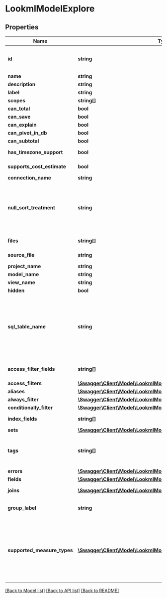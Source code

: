 # LookmlModelExplore

## Properties
Name | Type | Description | Notes
------------ | ------------- | ------------- | -------------
**id** | **string** | Fully qualified explore name (model name plus explore name) | [optional] 
**name** | **string** | Explore name | [optional] 
**description** | **string** | Description | [optional] 
**label** | **string** | Label | [optional] 
**scopes** | **string[]** | Scopes | [optional] 
**can_total** | **bool** | Can Total | [optional] 
**can_save** | **bool** | Can Save | [optional] 
**can_explain** | **bool** | Can Explain | [optional] 
**can_pivot_in_db** | **bool** | Can pivot in the DB | [optional] 
**can_subtotal** | **bool** | Can use subtotals | [optional] 
**has_timezone_support** | **bool** | Has timezone support | [optional] 
**supports_cost_estimate** | **bool** | Cost estimates supported | [optional] 
**connection_name** | **string** | Connection name | [optional] 
**null_sort_treatment** | **string** | How nulls are sorted, possible values are \&quot;low\&quot;, \&quot;high\&quot;, \&quot;first\&quot; and \&quot;last\&quot; | [optional] 
**files** | **string[]** | List of model source files | [optional] 
**source_file** | **string** | Primary source_file file | [optional] 
**project_name** | **string** | Name of project | [optional] 
**model_name** | **string** | Name of model | [optional] 
**view_name** | **string** | Name of view | [optional] 
**hidden** | **bool** | Is hidden | [optional] 
**sql_table_name** | **string** | A sql_table_name expression that defines what sql table the view/explore maps onto. Example: \&quot;prod_orders2 AS orders\&quot; in a view named orders. | [optional] 
**access_filter_fields** | **string[]** | (DEPRECATED) Array of access filter field names | [optional] 
**access_filters** | [**\Swagger\Client\Model\LookmlModelExploreAccessFilter[]**](LookmlModelExploreAccessFilter.md) | Access filters | [optional] 
**aliases** | [**\Swagger\Client\Model\LookmlModelExploreAlias[]**](LookmlModelExploreAlias.md) | Aliases | [optional] 
**always_filter** | [**\Swagger\Client\Model\LookmlModelExploreAlwaysFilter[]**](LookmlModelExploreAlwaysFilter.md) | Always filter | [optional] 
**conditionally_filter** | [**\Swagger\Client\Model\LookmlModelExploreConditionallyFilter[]**](LookmlModelExploreConditionallyFilter.md) | Conditionally filter | [optional] 
**index_fields** | **string[]** | Array of index fields | [optional] 
**sets** | [**\Swagger\Client\Model\LookmlModelExploreSet[]**](LookmlModelExploreSet.md) | Sets | [optional] 
**tags** | **string[]** | An array of arbitrary string tags provided in the model for this explore. | [optional] 
**errors** | [**\Swagger\Client\Model\LookmlModelExploreError[]**](LookmlModelExploreError.md) | Errors | [optional] 
**fields** | [**\Swagger\Client\Model\LookmlModelExploreFieldset**](LookmlModelExploreFieldset.md) | Fields | [optional] 
**joins** | [**\Swagger\Client\Model\LookmlModelExploreJoins[]**](LookmlModelExploreJoins.md) | Views joined into this explore | [optional] 
**group_label** | **string** | Label used to group explores in the navigation menus | [optional] 
**supported_measure_types** | [**\Swagger\Client\Model\LookmlModelExploreSupportedMeasureType[]**](LookmlModelExploreSupportedMeasureType.md) | An array of items describing which custom measure types are supported for creating a custom measure &#39;based_on&#39; each possible dimension type. | [optional] 

[[Back to Model list]](../README.md#documentation-for-models) [[Back to API list]](../README.md#documentation-for-api-endpoints) [[Back to README]](../README.md)


